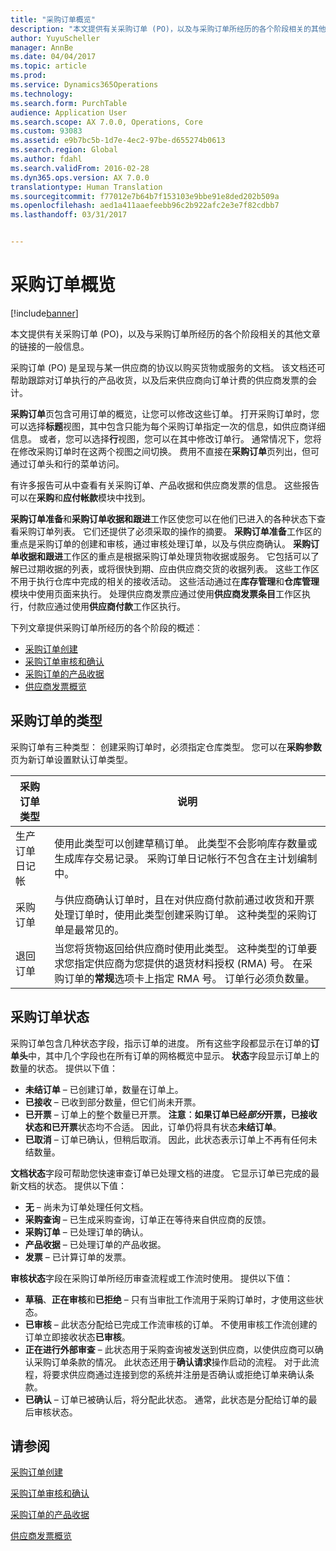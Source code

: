 ```yaml
---
title: "采购订单概览"
description: "本文提供有关采购订单 (PO)，以及与采购订单所经历的各个阶段相关的其他文章的链接的一般信息。"
author: YuyuScheller
manager: AnnBe
ms.date: 04/04/2017
ms.topic: article
ms.prod: 
ms.service: Dynamics365Operations
ms.technology: 
ms.search.form: PurchTable
audience: Application User
ms.search.scope: AX 7.0.0, Operations, Core
ms.custom: 93083
ms.assetid: e9b7bc5b-1d7e-4ec2-97be-d655274b0613
ms.search.region: Global
ms.author: fdahl
ms.search.validFrom: 2016-02-28
ms.dyn365.ops.version: AX 7.0.0
translationtype: Human Translation
ms.sourcegitcommit: f77012e7b64b7f153103e9bbe91e8ded202b509a
ms.openlocfilehash: aed1a411aaefeebb96c2b922afc2e3e7f82cdbb7
ms.lasthandoff: 03/31/2017


---
```


# <a name="purchase-order-overview"></a>采购订单概览

[!include[banner](../includes/banner.md)]


本文提供有关采购订单 (PO)，以及与采购订单所经历的各个阶段相关的其他文章的链接的一般信息。

采购订单 (PO) 是呈现与某一供应商的协议以购买货物或服务的文档。 该文档还可帮助跟踪对订单执行的产品收货，以及后来供应商向订单计费的供应商发票的会计。  

**采购订单**页包含可用订单的概览，让您可以修改这些订单。 打开采购订单时，您可以选择**标题**视图，其中包含只能为每个采购订单指定一次的信息，如供应商详细信息。 或者，您可以选择**行**视图，您可以在其中修改订单行。 通常情况下，您将在修改采购订单时在这两个视图之间切换。 费用不直接在**采购订单**页列出，但可通过订单头和行的菜单访问。  

有许多报告可从中查看有关采购订单、产品收据和供应商发票的信息。 这些报告可以在**采购**和**应付帐款**模块中找到。  

**采购订单准备**和**采购订单收据和跟进**工作区使您可以在他们已进入的各种状态下查看采购订单列表。 它们还提供了必须采取的操作的摘要。 **采购订单准备**工作区的重点是采购订单的创建和审核，通过审核处理订单，以及与供应商确认。 **采购订单收据和跟进**工作区的重点是根据采购订单处理货物收据或服务。 它包括可以了解已过期收据的列表，或将很快到期、应由供应商交货的收据列表。 这些工作区不用于执行仓库中完成的相关的接收活动。 这些活动通过在**库存管理**和**仓库管理**模块中使用页面来执行。 处理供应商发票应通过使用**供应商发票条目**工作区执行，付款应通过使用**供应商付款**工作区执行。  

下列文章提供采购订单所经历的各个阶段的概述︰

-   [采购订单创建](purchase-order-creation.md)
-   [采购订单审核和确认](purchase-order-approval-confirmation.md)
-   [采购订单的产品收据](product-receipt-against-purchase-orders.md)
-   [供应商发票概览](/dynamics365/operations/financials/accounts-payable/vendor-invoices-overview)

## <a name="types-of-purchase-orders"></a>采购订单的类型
采购订单有三种类型： 创建采购订单时，必须指定仓库类型。 您可以在**采购参数**页为新订单设置默认订单类型。

| 采购订单类型        | 说明                                                                                                                                                                                                                                                                           |
|----------------|---------------------------------------------------------------------------------------------------------------------------------------------------------------------------------------------------------------------------------------------------------------------------------------|
| 生产订单日记帐        | 使用此类型可以创建草稿订单。 此类型不会影响库存数量或生成库存交易记录。 采购订单日记帐行不包含在主计划编制中。                                                                                                       |
| 采购订单 | 与供应商确认订单时，且在对供应商付款前通过收货和开票处理订单时，使用此类型创建采购订单。 这种类型的采购订单是最常见的。                                                                          |
| 退回订单 | 当您将货物返回给供应商时使用此类型。 这种类型的订单要求您指定供应商为您提供的退货材料授权 (RMA) 号。 在采购订单的**常规**选项卡上指定 RMA 号。 订单行必须负数量。 |

## <a name="purchase-order-statuses"></a>采购订单状态
采购订单包含几种状态字段，指示订单的进度。 所有这些字段都显示在订单的**订单头**中，其中几个字段也在所有订单的网格概览中显示。 **状态**字段显示订单上的数量的状态。 提供以下值：

-   **未结订单** – 已创建订单，数量在订单上。
-   **已接收** – 已收到部分数量，但它们尚未开票。
-   **已开票** – 订单上的整个数量已开票。 **注意︰**如果订单已经*部分*开票，**已接收**状态和**已开票**状态均不合适。 因此，订单仍将具有状态**未结订单**。
-   **已取消** – 订单已确认，但稍后取消。 因此，此状态表示订单上不再有任何未结数量。

**文档状态**字段可帮助您快速审查订单已处理文档的进度。 它显示订单已完成的最新文档的状态。 提供以下值：

-   **无** – 尚未为订单处理任何文档。
-   **采购查询** – 已生成采购查询，订单正在等待来自供应商的反馈。
-   **采购订单** – 已处理订单的确认。
-   **产品收据** – 已处理订单的产品收据。
-   **发票** – 已计算订单的发票。

**审核状态**字段在采购订单所经历审查流程或工作流时使用。 提供以下值：

-   **草稿**、**正在审核**和**已拒绝** – 只有当审批工作流用于采购订单时，才使用这些状态。
-   **已审核** – 此状态分配给已完成工作流审核的订单。 不使用审核工作流创建的订单立即接收状态**已审核**。
-   **正在进行外部审查** – 此状态用于采购查询被发送到供应商，以使供应商可以确认采购订单条款的情况。 此状态还用于**确认请求**操作启动的流程。 对于此流程，将要求供应商通过连接到您的系统并注册是否确认或拒绝订单来确认条款。
-   **已确认** – 订单已被确认后，将分配此状态。 通常，此状态是分配给订单的最后审核状态。


<a name="see-also"></a>请参阅
--------

[采购订单创建](purchase-order-creation.md)

[采购订单审核和确认](purchase-order-approval-confirmation.md)

[采购订单的产品收据](product-receipt-against-purchase-orders.md)

[供应商发票概览](/dynamics365/operations/financials/accounts-payable/vendor-invoices-overview)




